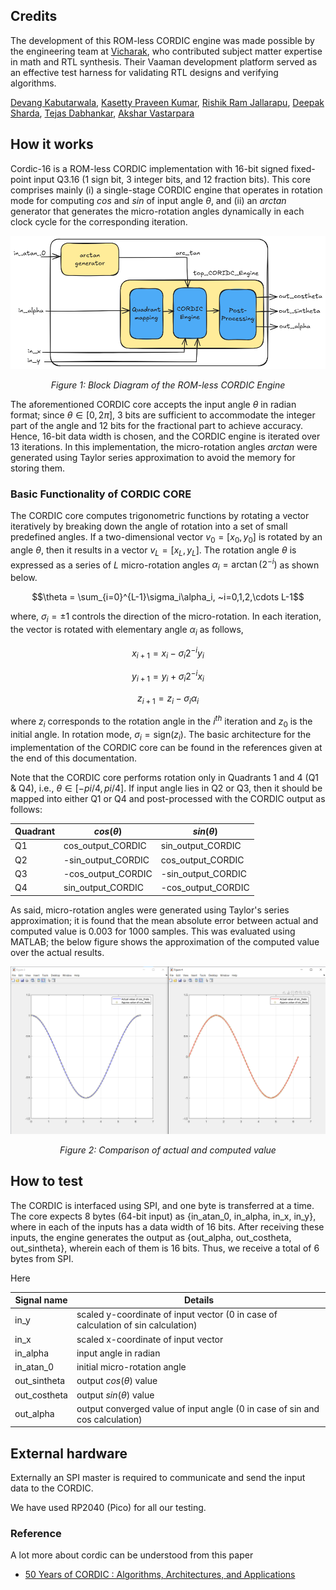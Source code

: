 <!---

This file is used to generate your project datasheet. Please fill in the information below and delete any unused
sections.

You can also include images in this folder and reference them in the markdown. Each image must be less than
512 kb in size, and the combined size of all images must be less than 1 MB.
-->
## Credits
The development of this ROM-less CORDIC engine was made possible by the engineering team at [Vicharak](https://vicharak.in/), who contributed subject matter expertise in math and RTL synthesis. Their Vaaman development platform served as an effective test harness for validating RTL designs and verifying algorithms.

[Devang Kabutarwala](https://github.com/djkabutar),
[Kasetty Praveen Kumar](https://github.com/Kasetty-Praveen-Kumar),
[Rishik Ram Jallarapu](https://github.com/Marcvi19),
[Deepak Sharda](https://github.com/dpks2003),
[Tejas Dabhankar](https://github.com/tejdabhankar),
[Akshar Vastarpara](https://github.com/akshar001)

## How it works
Cordic-16 is a ROM-less CORDIC implementation with 16-bit signed fixed-point input Q3.16 (1 sign bit, 3 integer bits, and 12 fraction bits). This core comprises mainly (i) a single-stage CORDIC engine that operates in rotation mode for computing $cos$ and $sin$ of input angle $\theta$, and (ii) an $arctan$ generator that generates the micro-rotation angles dynamically in each clock cycle for the corresponding iteration.

<p align="center">
  <img src="./_asset/Block_Diagram.png" alt="Block Diagarm of the ROM-less CORDIC Engine" width="800"/>
</p>
<p align="center"><em>Figure 1: Block Diagram of the ROM-less CORDIC Engine</em></p>
   
The aforementioned CORDIC core accepts the input angle $\theta$ in radian format; since $\theta \in [0, 2\pi]$, 3 bits are sufficient to accommodate the integer part of the angle and 12 bits for the fractional part to achieve accuracy. Hence, 16-bit data width is chosen, and the CORDIC engine is iterated over 13 iterations. In this implementation, the micro-rotation angles $arctan$ were generated using Taylor series approximation to avoid the memory for storing them.

### Basic Functionality of CORDIC CORE

The CORDIC core computes trigonometric functions by rotating a vector iteratively by breaking down the angle of rotation into a set of small predefined angles. If a two-dimensional vector $v_0=[x_0,y_0]$ is rotated by an angle $\theta$, then it results in a vector $v_L=[x_L,y_L]$. The rotation angle $\theta$ is expressed as a series of $L$ micro-rotation angles $\alpha_i = \arctan(2^{-i})$ as shown below.


$$\theta = \sum_{i=0}^{L-1}\sigma_i\alpha_i, ~i=0,1,2,\cdots L-1$$
	
where, $\sigma_i=\pm1$ controls the direction of the micro-rotation. In each iteration, the vector is rotated with elementary angle $\alpha_i$ as follows, 

$$x_{i+1} = x_i-\sigma_i2^{-i}y_i$$

$$y_{i+1} = y_i+\sigma_i2^{-i}x_i$$

$$z_{i+1} = z_i-\sigma_i\alpha_i$$

where $z_i$ corresponds to the rotation angle in the $i^{th}$ iteration and $z_0$ is the initial angle. In rotation mode, $\sigma_i = \text{sign}(z_i)$. The basic architecture for the implementation of the CORDIC core can be found in the references given at the end of this documentation.

Note that the CORDIC core performs rotation only in Quadrants 1 and 4 (Q1 & Q4), i.e., $\theta \in [-pi/4 , pi/4]$. If input angle lies in Q2 or Q3, then it should be mapped into either Q1 or Q4 and post-processed with the CORDIC output as follows:


|  Quadrant  | $cos(\theta)$        |   $sin(\theta)$    |
|------------|--------------        | -------------------|
|     Q1     | cos_output_CORDIC    | sin_output_CORDIC  |
|     Q2     | -sin_output_CORDIC   | cos_output_CORDIC  |
|     Q3     | -cos_output_CORDIC   | -sin_output_CORDIC | 
|     Q4     | sin_output_CORDIC    | -cos_output_CORDIC |


As said, micro-rotation angles were generated using Taylor's series approximation; it is found that the mean absolute error between actual and computed value is $0.003$ for $1000$ samples. This was evaluated using MATLAB; the below figure shows the approximation of the computed value over the actual results.

<p align="center">
  <img src="./_asset/MATLAB_comparison_result.png" alt="Comparision of actual and computed value" width="800"/>
</p>
<p align="center"><em>Figure 2: Comparison of actual and computed value</em></p>

## How to test

The CORDIC is interfaced using SPI, and one byte is transferred at a time. The core expects 8 bytes (64-bit input) as {in_atan_0, in_alpha, in_x, in_y}, where in each of the inputs has a data width of 16 bits. After receiving these inputs, the engine generates the output as {out_alpha, out_costheta, out_sintheta}, wherein each of them is 16 bits. Thus, we receive a total of 6 bytes from SPI.

Here 


|  Signal name           | Details      |
|------------------------|------------|
|     in_y               | scaled y-coordinate of input vector (0 in case of calculation of sin calculation)
|     in_x               | scaled x-coordinate of input vector          |
|     in_alpha           | input angle in radian            |
|     in_atan_0          | initial micro-rotation angle             |
|     out_sintheta       | output $cos(\theta)$ value             |
|     out_costheta       | output $sin(\theta)$ value             |
|     out_alpha          | output converged value of input angle (0 in case of sin and cos calculation)             |


## External hardware

Externally an SPI master is required to communicate and send the input data to the CORDIC.

We have used RP2040 (Pico) for all our testing.


### Reference 

A lot more about cordic can be understood from this paper 
 * [50 Years of CORDIC : Algorithms, Architectures, and Applications](https://ieeexplore.ieee.org/document/5089431)
